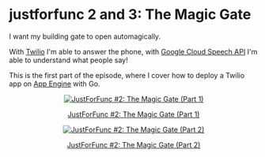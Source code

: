 # justforfunc 2 and 3: The Magic Gate

I want my building gate to open automagically.

With [Twilio](https://twilio.com) I'm able to answer the phone, with [Google Cloud Speech API](https://cloud.google.com/speech) I'm able to understand what people say!

This is the first part of the episode, where I cover how to deploy a Twilio
app on [App Engine](https://cloud.google.com/appengine) with Go.

<div style="text-align:center">
    <a href="https://youtu.be/mTd3hHUy9OU?list=PL64wiCrrxh4Jisi7OcCJIUpguV_f5jGnZ">
        <img src="https://img.youtube.com/vi/mTd3hHUy9OU/0.jpg" alt="JustForFunc #2: The Magic Gate (Part 1)">
        <p>JustForFunc #2: The Magic Gate (Part 1)</p>
    </a>
</div>

<div style="text-align:center">
    <a href="https://youtu.be/uIA1s3Rhpv8?list=PL64wiCrrxh4Jisi7OcCJIUpguV_f5jGnZ">
        <img src="https://img.youtube.com/vi/uIA1s3Rhpv8/0.jpg" alt="JustForFunc #2: The Magic Gate (Part 2)">
        <p>JustForFunc #2: The Magic Gate (Part 2)</p>
    </a>
</div>
